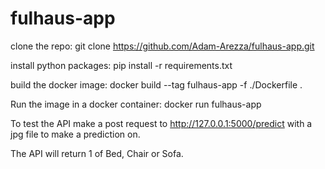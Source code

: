 # fulhaus-app

clone the repo: git clone https://github.com/Adam-Arezza/fulhaus-app.git

install python packages: pip install -r requirements.txt

build the docker image: docker build --tag fulhaus-app -f ./Dockerfile .

Run the image in a docker container: docker run fulhaus-app

To test the API make a post request to http://127.0.0.1:5000/predict with a jpg file to make a prediction on.

The API will return 1 of Bed, Chair or Sofa.
